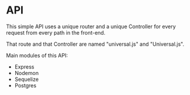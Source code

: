# API

This simple API uses a unique router and a unique Controller for every request from every path in the front-end.

That route and that Controller are named "universal.js" and "Universal.js".

Main modules of this API:

- Express
- Nodemon
- Sequelize
- Postgres
